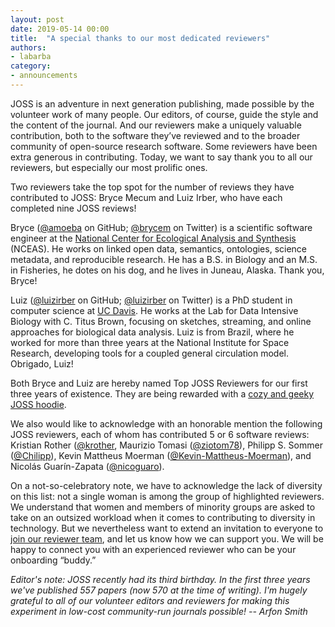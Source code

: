 ```yaml
---
layout: post
date: 2019-05-14 00:00
title:  "A special thanks to our most dedicated reviewers"
authors:
- labarba
category:
- announcements
---
```


JOSS is an adventure in next generation publishing, made possible by the volunteer work of many people. Our editors, of course, guide the style and the content of the journal. And our reviewers make a uniquely valuable contribution, both to the software they’ve reviewed and to the broader community of open-source research software. Some reviewers have been extra generous in contributing. Today, we want to say thank you to all our reviewers, but especially our most prolific ones.

Two reviewers take the top spot for the number of reviews they have contributed to JOSS: 
Bryce Mecum and Luiz Irber, who have each completed nine JOSS reviews!

Bryce ([@amoeba](https://github.com/amoeba) on GitHub; [@brycem](https://twitter.com/brycem) on Twitter) is a scientific software engineer at the [National Center for Ecological Analysis and Synthesis](https://www.nceas.ucsb.edu/) (NCEAS). He works on linked open data, semantics, ontologies, science metadata, and reproducible research. He has a B.S. in Biology and an M.S. in Fisheries, he dotes on his dog, and he lives in Juneau, Alaska. Thank you, Bryce!

Luiz ([@luizirber](https://github.com/luizirber) on GitHub; [@luizirber](https://twitter.com/luizirber) on Twitter) is a PhD student in computer science at [UC Davis](https://www.ucdavis.edu/). He works at the Lab for Data Intensive Biology with C. Titus Brown, focusing on sketches, streaming, and online approaches for biological data analysis. Luiz is from Brazil, where he worked for more than three years at the National Institute for Space Research, developing tools for a coupled general circulation model. Obrigado, Luiz!

Both Bryce and Luiz are hereby named Top JOSS Reviewers for our first three years of existence. They are being rewarded with a [cozy and geeky JOSS hoodie](https://shop.spreadshirt.com/numfocus/joss+the+journal+of+open+source+software+logo-A5c07035bf937642bf0780f56?productType=20&appearance=251).

We also would like to acknowledge with an honorable mention the following JOSS reviewers, each of whom has contributed 5 or 6 software reviews: Kristian Rother ([@krother](https://github.com/krother), Maurizio Tomasi ([@ziotom78](https://github.com/ziotom78)), Philipp S. Sommer ([@Chilipp](https://github.com/Chilipp)), Kevin Mattheus Moerman ([@Kevin-Mattheus-Moerman](https://github.com/Kevin-Mattheus-Moerman)), and Nicolás Guarín-Zapata ([@nicoguaro](https://github.com/nicoguaro)).

On a not-so-celebratory note, we have to acknowledge the lack of diversity on this list: not a single woman is among the group of highlighted reviewers. We understand that women and members of minority groups are asked to take on an outsized workload when it comes to contributing to diversity in technology. But we nevertheless want to extend an invitation to everyone to [join our reviewer team](http://joss.theoj.org/reviewer-signup.html), and let us know how we can support you. We will be happy to connect you with an experienced reviewer who can be your onboarding “buddy.” 

_Editor's note: JOSS recently had its third birthday. In the first three years we've published 557 papers (now 570 at the time of writing). I'm hugely grateful to all of our volunteer editors and reviewers for making this experiment in low-cost community-run journals possible! -- Arfon Smith_
